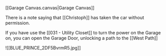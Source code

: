 [[Garage Canvas.canvas|Garage Canvas]]

There is a note saying that [[Christoph]] has taken the car without permission.

If you have use the [[031 - Utility Closet]] to turn the power on the Garage on, you can open the Garage Door, unlocking a path to the [[West Path]]

![[BLUE_PRINCE_2DF5BvrmR5.jpg]]